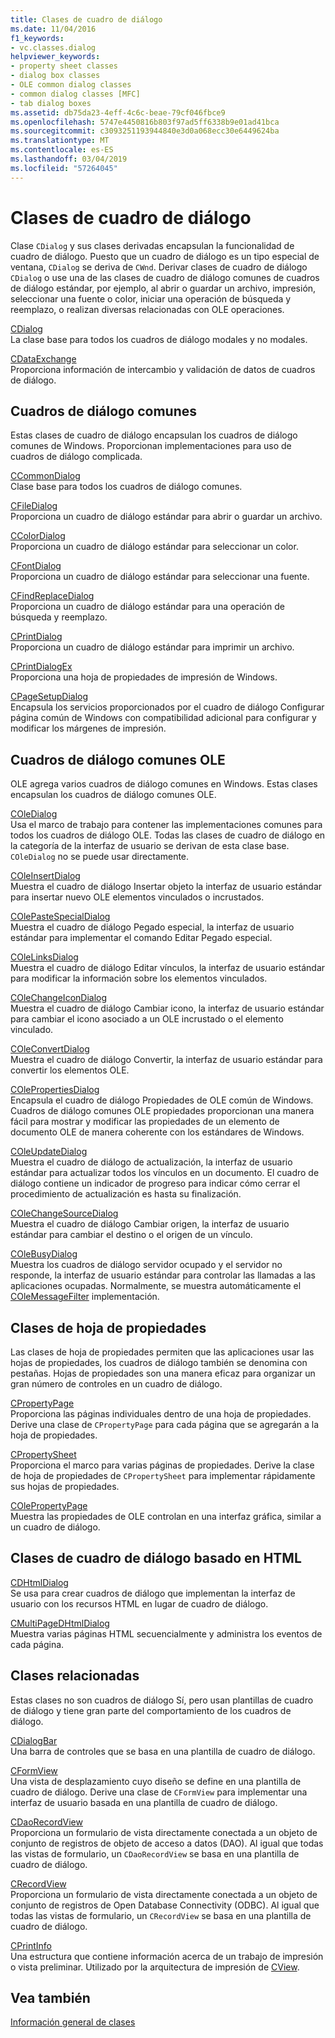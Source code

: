 ```yaml
---
title: Clases de cuadro de diálogo
ms.date: 11/04/2016
f1_keywords:
- vc.classes.dialog
helpviewer_keywords:
- property sheet classes
- dialog box classes
- OLE common dialog classes
- common dialog classes [MFC]
- tab dialog boxes
ms.assetid: db75da23-4eff-4c6c-beae-79cf046fbce9
ms.openlocfilehash: 5747e4450816b803f97ad5ff6338b9e01ad41bca
ms.sourcegitcommit: c3093251193944840e3d0a068ecc30e6449624ba
ms.translationtype: MT
ms.contentlocale: es-ES
ms.lasthandoff: 03/04/2019
ms.locfileid: "57264045"
---
```

# <a name="dialog-box-classes"></a>Clases de cuadro de diálogo

Clase `CDialog` y sus clases derivadas encapsulan la funcionalidad de cuadro de diálogo. Puesto que un cuadro de diálogo es un tipo especial de ventana, `CDialog` se deriva de `CWnd`. Derivar clases de cuadro de diálogo `CDialog` o use una de las clases de cuadro de diálogo comunes de cuadros de diálogo estándar, por ejemplo, al abrir o guardar un archivo, impresión, seleccionar una fuente o color, iniciar una operación de búsqueda y reemplazo, o realizan diversas relacionadas con OLE operaciones.

[CDialog](../mfc/reference/cdialog-class.md)<br/>
La clase base para todos los cuadros de diálogo modales y no modales.

[CDataExchange](../mfc/reference/cdataexchange-class.md)<br/>
Proporciona información de intercambio y validación de datos de cuadros de diálogo.

## <a name="common-dialogs"></a>Cuadros de diálogo comunes

Estas clases de cuadro de diálogo encapsulan los cuadros de diálogo comunes de Windows. Proporcionan implementaciones para uso de cuadros de diálogo complicada.

[CCommonDialog](../mfc/reference/ccommondialog-class.md)<br/>
Clase base para todos los cuadros de diálogo comunes.

[CFileDialog](../mfc/reference/cfiledialog-class.md)<br/>
Proporciona un cuadro de diálogo estándar para abrir o guardar un archivo.

[CColorDialog](../mfc/reference/ccolordialog-class.md)<br/>
Proporciona un cuadro de diálogo estándar para seleccionar un color.

[CFontDialog](../mfc/reference/cfontdialog-class.md)<br/>
Proporciona un cuadro de diálogo estándar para seleccionar una fuente.

[CFindReplaceDialog](../mfc/reference/cfindreplacedialog-class.md)<br/>
Proporciona un cuadro de diálogo estándar para una operación de búsqueda y reemplazo.

[CPrintDialog](../mfc/reference/cprintdialog-class.md)<br/>
Proporciona un cuadro de diálogo estándar para imprimir un archivo.

[CPrintDialogEx](../mfc/reference/cprintdialogex-class.md)<br/>
Proporciona una hoja de propiedades de impresión de Windows.

[CPageSetupDialog](../mfc/reference/cpagesetupdialog-class.md)<br/>
Encapsula los servicios proporcionados por el cuadro de diálogo Configurar página común de Windows con compatibilidad adicional para configurar y modificar los márgenes de impresión.

## <a name="ole-common-dialogs"></a>Cuadros de diálogo comunes OLE

OLE agrega varios cuadros de diálogo comunes en Windows. Estas clases encapsulan los cuadros de diálogo comunes OLE.

[COleDialog](../mfc/reference/coledialog-class.md)<br/>
Usa el marco de trabajo para contener las implementaciones comunes para todos los cuadros de diálogo OLE. Todas las clases de cuadro de diálogo en la categoría de la interfaz de usuario se derivan de esta clase base. `COleDialog` no se puede usar directamente.

[COleInsertDialog](../mfc/reference/coleinsertdialog-class.md)<br/>
Muestra el cuadro de diálogo Insertar objeto la interfaz de usuario estándar para insertar nuevo OLE elementos vinculados o incrustados.

[COlePasteSpecialDialog](../mfc/reference/colepastespecialdialog-class.md)<br/>
Muestra el cuadro de diálogo Pegado especial, la interfaz de usuario estándar para implementar el comando Editar Pegado especial.

[COleLinksDialog](../mfc/reference/colelinksdialog-class.md)<br/>
Muestra el cuadro de diálogo Editar vínculos, la interfaz de usuario estándar para modificar la información sobre los elementos vinculados.

[COleChangeIconDialog](../mfc/reference/colechangeicondialog-class.md)<br/>
Muestra el cuadro de diálogo Cambiar icono, la interfaz de usuario estándar para cambiar el icono asociado a un OLE incrustado o el elemento vinculado.

[COleConvertDialog](../mfc/reference/coleconvertdialog-class.md)<br/>
Muestra el cuadro de diálogo Convertir, la interfaz de usuario estándar para convertir los elementos OLE.

[COlePropertiesDialog](../mfc/reference/colepropertiesdialog-class.md)<br/>
Encapsula el cuadro de diálogo Propiedades de OLE común de Windows. Cuadros de diálogo comunes OLE propiedades proporcionan una manera fácil para mostrar y modificar las propiedades de un elemento de documento OLE de manera coherente con los estándares de Windows.

[COleUpdateDialog](../mfc/reference/coleupdatedialog-class.md)<br/>
Muestra el cuadro de diálogo de actualización, la interfaz de usuario estándar para actualizar todos los vínculos en un documento. El cuadro de diálogo contiene un indicador de progreso para indicar cómo cerrar el procedimiento de actualización es hasta su finalización.

[COleChangeSourceDialog](../mfc/reference/colechangesourcedialog-class.md)<br/>
Muestra el cuadro de diálogo Cambiar origen, la interfaz de usuario estándar para cambiar el destino o el origen de un vínculo.

[COleBusyDialog](../mfc/reference/colebusydialog-class.md)<br/>
Muestra los cuadros de diálogo servidor ocupado y el servidor no responde, la interfaz de usuario estándar para controlar las llamadas a las aplicaciones ocupadas. Normalmente, se muestra automáticamente el [COleMessageFilter](../mfc/reference/colemessagefilter-class.md) implementación.

## <a name="property-sheet-classes"></a>Clases de hoja de propiedades

Las clases de hoja de propiedades permiten que las aplicaciones usar las hojas de propiedades, los cuadros de diálogo también se denomina con pestañas. Hojas de propiedades son una manera eficaz para organizar un gran número de controles en un cuadro de diálogo.

[CPropertyPage](../mfc/reference/cpropertypage-class.md)<br/>
Proporciona las páginas individuales dentro de una hoja de propiedades. Derive una clase de `CPropertyPage` para cada página que se agregarán a la hoja de propiedades.

[CPropertySheet](../mfc/reference/cpropertysheet-class.md)<br/>
Proporciona el marco para varias páginas de propiedades. Derive la clase de hoja de propiedades de `CPropertySheet` para implementar rápidamente sus hojas de propiedades.

[COlePropertyPage](../mfc/reference/colepropertypage-class.md)<br/>
Muestra las propiedades de OLE controlan en una interfaz gráfica, similar a un cuadro de diálogo.

## <a name="html-based-dialog-classes"></a>Clases de cuadro de diálogo basado en HTML

[CDHtmlDialog](../mfc/reference/cdhtmldialog-class.md)<br/>
Se usa para crear cuadros de diálogo que implementan la interfaz de usuario con los recursos HTML en lugar de cuadro de diálogo.

[CMultiPageDHtmlDialog](../mfc/reference/cmultipagedhtmldialog-class.md)<br/>
Muestra varias páginas HTML secuencialmente y administra los eventos de cada página.

## <a name="related-classes"></a>Clases relacionadas

Estas clases no son cuadros de diálogo Sí, pero usan plantillas de cuadro de diálogo y tiene gran parte del comportamiento de los cuadros de diálogo.

[CDialogBar](../mfc/reference/cdialogbar-class.md)<br/>
Una barra de controles que se basa en una plantilla de cuadro de diálogo.

[CFormView](../mfc/reference/cformview-class.md)<br/>
Una vista de desplazamiento cuyo diseño se define en una plantilla de cuadro de diálogo. Derive una clase de `CFormView` para implementar una interfaz de usuario basada en una plantilla de cuadro de diálogo.

[CDaoRecordView](../mfc/reference/cdaorecordview-class.md)<br/>
Proporciona un formulario de vista directamente conectada a un objeto de conjunto de registros de objeto de acceso a datos (DAO). Al igual que todas las vistas de formulario, un `CDaoRecordView` se basa en una plantilla de cuadro de diálogo.

[CRecordView](../mfc/reference/crecordview-class.md)<br/>
Proporciona un formulario de vista directamente conectada a un objeto de conjunto de registros de Open Database Connectivity (ODBC). Al igual que todas las vistas de formulario, un `CRecordView` se basa en una plantilla de cuadro de diálogo.

[CPrintInfo](../mfc/reference/cprintinfo-structure.md)<br/>
Una estructura que contiene información acerca de un trabajo de impresión o vista preliminar. Utilizado por la arquitectura de impresión de [CView](../mfc/reference/cview-class.md).

## <a name="see-also"></a>Vea también

[Información general de clases](../mfc/class-library-overview.md)
